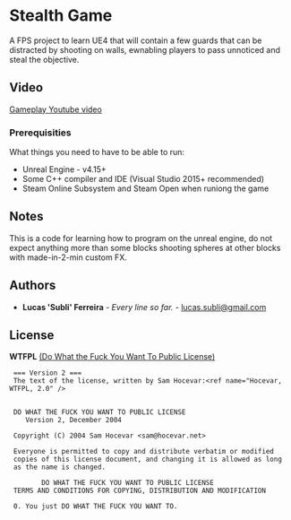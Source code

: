 # Stealth Game
A FPS project to learn UE4 that will contain a few guards that can be distracted by shooting on walls, ewnabling players to pass unnoticed and steal the objective.


## Video

[Gameplay Youtube video](https://www.youtube.com/watch?v=_3pNpaC0nVE)


### Prerequisities

What things you need to have to be able to run:

* Unreal Engine - v4.15+
* Some C++ compiler and IDE (Visual Studio 2015+ recommended)
* Steam Online Subsystem and Steam Open when runiong the game

## Notes

This is a code for learning how to program on the unreal engine, do not expect anything more than some blocks shooting spheres at other blocks with made-in-2-min custom FX. 

## Authors

* **Lucas 'Subli' Ferreira** - *Every line so far.* - [lucas.subli@gmail.com](mailto:lucas.subli@gmail.com)


## License

 **WTFPL**  [(Do What the Fuck You Want To Public License)](https://en.wikipedia.org/wiki/WTFPL)
 
     === Version 2 ===
     The text of the license, written by Sam Hocevar:<ref name="Hocevar, WTFPL, 2.0" />


	 DO WHAT THE FUCK YOU WANT TO PUBLIC LICENSE
		Version 2, December 2004
 
	 Copyright (C) 2004 Sam Hocevar <sam@hocevar.net>
 
     Everyone is permitted to copy and distribute verbatim or modified
     copies of this license document, and changing it is allowed as long
     as the name is changed.
 
			DO WHAT THE FUCK YOU WANT TO PUBLIC LICENSE
     TERMS AND CONDITIONS FOR COPYING, DISTRIBUTION AND MODIFICATION
 
     0. You just DO WHAT THE FUCK YOU WANT TO.
